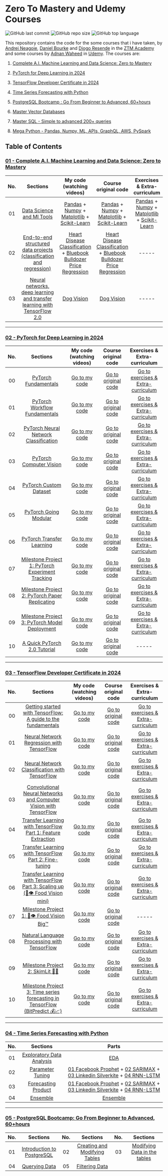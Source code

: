 # Zero To Mastery and Udemy Courses

![GitHub last commit](https://img.shields.io/github/last-commit/Yousefess/PyTorchforDeepLearning)
![GitHub repo size](https://img.shields.io/github/repo-size/Yousefess/PyTorchforDeepLearning)
![GitHub top language](https://img.shields.io/github/languages/top/Yousefess/PyTorchforDeepLearning)

This repository contains the code for the some courses that i have taken, by [Andrei Neagoie](https://github.com/aneagoie), [Daniel Bourke](https://github.com/mrdbourke) and [Diogo Resende](https://www.linkedin.com/in/diogoalvesderesende/) in the [ZTM Academy](https://zerotomastery.io/) and some courses by [Adnan Waheed](https://www.linkedin.com/in/adnanwaheedali/) in [Udemy](https://www.udemy.com/). The courses are:

1. [Complete A.I. Machine Learning and Data Science: Zero to Mastery](https://zerotomastery.io/courses/machine-learning-and-data-science-bootcamp/)
2. [PyTorch for Deep Learning in 2024](https://zerotomastery.io/courses/learn-pytorch/)
3. [TensorFlow Developer Certificate in 2024](https://zerotomastery.io/courses/learn-tensorflow/)

4. [Time Series Forecasting with Python](https://zerotomastery.io/courses/time-series-forecasting/)

5. [PostgreSQL Bootcamp : Go From Beginner to Advanced, 60+hours](https://www.udemy.com/course/postgresqlmasterclass/?couponCode=ST15MT31224)

6. [Master Vector Databases](https://www.udemy.com/course/master-vector-databases/?couponCode=ST15MT31224)

7. [Master SQL - Simple to advanced 200+ queries](https://www.udemy.com/course/master-sql-queries/?couponCode=ST15MT31224)

8. [Mega Python - Pandas, Numpy, ML, APIs, GraphQL, AWS, PySpark](https://www.udemy.com/course/mega-python/?couponCode=LETSLEARNNOWPP)

## Table of Contents

### [01 - Complete A.I. Machine Learning and Data Science: Zero to Mastery](https://github.com/Yousefess/ZTM-Udemy-Courses/tree/main/01%20Complete%20A.I.%20Machine%20Learning%20and%20Data%20Science%20-%20Zero%20to%20Mastery)

| No. | Sections | My code (watching videos) | Course original code | Exercises & Extra-curriculum |
| :---: | :--------: | :-------: | :-------------: | :---------: |
| 01 | [Data Science and Ml Tools](https://github.com/Yousefess/ZTM-Udemy-Courses/tree/main/01%20Complete%20A.I.%20Machine%20Learning%20and%20Data%20Science%20-%20Zero%20to%20Mastery/01%20data%20science%20and%20ml%20tools) | [Pandas](https://github.com/Yousefess/ZTM-Udemy-Courses/blob/main/01%20Complete%20A.I.%20Machine%20Learning%20and%20Data%20Science%20-%20Zero%20to%20Mastery/01%20data%20science%20and%20ml%20tools/01%20Pandas/introduction-to-pandas.ipynb) + [Numpy](https://github.com/Yousefess/ZTM-Udemy-Courses/blob/main/01%20Complete%20A.I.%20Machine%20Learning%20and%20Data%20Science%20-%20Zero%20to%20Mastery/01%20data%20science%20and%20ml%20tools/02%20Numpy/introduction-to-numpy.ipynb) + [Matplotlib](https://github.com/Yousefess/ZTM-Udemy-Courses/blob/main/01%20Complete%20A.I.%20Machine%20Learning%20and%20Data%20Science%20-%20Zero%20to%20Mastery/01%20data%20science%20and%20ml%20tools/03%20Matplotlib/introduction-to-matplotlib.ipynb) + [Scikit-Learn](https://github.com/Yousefess/ZTM-Udemy-Courses/blob/main/01%20Complete%20A.I.%20Machine%20Learning%20and%20Data%20Science%20-%20Zero%20to%20Mastery/01%20data%20science%20and%20ml%20tools/04%20Scikit-Learn/introduction-to-scikit-learn.ipynb) | [Pandas](https://github.com/Yousefess/ZTM-Udemy-Courses/tree/main/01%20Complete%20A.I.%20Machine%20Learning%20and%20Data%20Science%20-%20Zero%20to%20Mastery/01%20data%20science%20and%20ml%20tools/01%20Pandas/original%20code) + [Numpy](https://github.com/Yousefess/ZTM-Udemy-Courses/tree/main/01%20Complete%20A.I.%20Machine%20Learning%20and%20Data%20Science%20-%20Zero%20to%20Mastery/01%20data%20science%20and%20ml%20tools/02%20Numpy/original%20code) + [Matplotlib](https://github.com/Yousefess/ZTM-Udemy-Courses/tree/main/01%20Complete%20A.I.%20Machine%20Learning%20and%20Data%20Science%20-%20Zero%20to%20Mastery/01%20data%20science%20and%20ml%20tools/03%20Matplotlib/original%20code) + [Scikit-Learn](https://github.com/Yousefess/ZTM-Udemy-Courses/tree/main/01%20Complete%20A.I.%20Machine%20Learning%20and%20Data%20Science%20-%20Zero%20to%20Mastery/01%20data%20science%20and%20ml%20tools/04%20Scikit-Learn/original%20code) | [Pandas](https://github.com/Yousefess/ZTM-Udemy-Courses/tree/main/01%20Complete%20A.I.%20Machine%20Learning%20and%20Data%20Science%20-%20Zero%20to%20Mastery/01%20data%20science%20and%20ml%20tools/01%20Pandas/exercises) + [Numpy](https://github.com/Yousefess/ZTM-Udemy-Courses/tree/main/01%20Complete%20A.I.%20Machine%20Learning%20and%20Data%20Science%20-%20Zero%20to%20Mastery/01%20data%20science%20and%20ml%20tools/02%20Numpy/exercises) + [Matplotlib](https://github.com/Yousefess/ZTM-Udemy-Courses/tree/main/01%20Complete%20A.I.%20Machine%20Learning%20and%20Data%20Science%20-%20Zero%20to%20Mastery/01%20data%20science%20and%20ml%20tools/03%20Matplotlib/exercises) + [Scikit-Learn](https://github.com/Yousefess/ZTM-Udemy-Courses/tree/main/01%20Complete%20A.I.%20Machine%20Learning%20and%20Data%20Science%20-%20Zero%20to%20Mastery/01%20data%20science%20and%20ml%20tools/04%20Scikit-Learn/exercises) |
| 02 | [End-to-end structured data projects (classification and regression)](https://github.com/Yousefess/ZTM-Udemy-Courses/tree/main/01%20Complete%20A.I.%20Machine%20Learning%20and%20Data%20Science%20-%20Zero%20to%20Mastery/02%20structured%20data%20projects) | [Heart Disease Classification](https://github.com/Yousefess/ZTM-Udemy-Courses/tree/main/01%20Complete%20A.I.%20Machine%20Learning%20and%20Data%20Science%20-%20Zero%20to%20Mastery/02%20structured%20data%20projects/01%20heart%20disease) + [Bluebook Bulldozer Price Regression](https://github.com/Yousefess/ZTM-Udemy-Courses/tree/main/01%20Complete%20A.I.%20Machine%20Learning%20and%20Data%20Science%20-%20Zero%20to%20Mastery/02%20structured%20data%20projects/02%20bluebook%20bulldozer%20price) | [Heart Disease Classification](https://github.com/Yousefess/ZTM-Udemy-Courses/tree/main/01%20Complete%20A.I.%20Machine%20Learning%20and%20Data%20Science%20-%20Zero%20to%20Mastery/02%20structured%20data%20projects/01%20heart%20disease/original%20code) + [Bluebook Bulldozer Price Regression](https://github.com/Yousefess/ZTM-Udemy-Courses/tree/main/01%20Complete%20A.I.%20Machine%20Learning%20and%20Data%20Science%20-%20Zero%20to%20Mastery/02%20structured%20data%20projects/02%20bluebook%20bulldozer%20price/original%20code) | ----- |
| 03 | [Neural networks, deep learning and transfer learning with TensorFlow 2.0](https://github.com/Yousefess/ZTM-Udemy-Courses/tree/main/01%20Complete%20A.I.%20Machine%20Learning%20and%20Data%20Science%20-%20Zero%20to%20Mastery/03%20unstructured%20data%20projects) | [Dog Vision](https://github.com/Yousefess/ZTM-Udemy-Courses/blob/main/01%20Complete%20A.I.%20Machine%20Learning%20and%20Data%20Science%20-%20Zero%20to%20Mastery/03%20unstructured%20data%20projects/dog_vision.ipynb) | [Dog Vision](https://github.com/Yousefess/ZTM-Udemy-Courses/tree/main/01%20Complete%20A.I.%20Machine%20Learning%20and%20Data%20Science%20-%20Zero%20to%20Mastery/03%20unstructured%20data%20projects/original%20code) | ----- |

---

### [02 - PyTorch for Deep Learning in 2024](https://github.com/Yousefess/ZTM-Courses/tree/main/02%20PyTorch%20for%20Deep%20Learning%20in%202024)

| No. | Sections | My code (watching videos) | Course original code | Exercises & Extra-curriculum |
| :---: | :--------: | :-------: | :-------------: | :---------: |
| 00 | [PyTorch Fundamentals](https://github.com/Yousefess/PyTorchforDeepLearning/tree/main/02%20PyTorch%20for%20Deep%20Learning%20in%202024/00%20PyTorch%20Fundamentals) | [Go to my code](https://github.com/Yousefess/PyTorchforDeepLearning/blob/main/02%20PyTorch%20for%20Deep%20Learning%20in%202024/00%20PyTorch%20Fundamentals/pytorch_fundamentals.ipynb) | [Go to original code](https://github.com/Yousefess/PyTorchforDeepLearning/tree/main/02%20PyTorch%20for%20Deep%20Learning%20in%202024/00%20PyTorch%20Fundamentals/original%20code) | [Go to exercises & Extra-curriculum](https://github.com/Yousefess/PyTorchforDeepLearning/tree/main/02%20PyTorch%20for%20Deep%20Learning%20in%202024/00%20PyTorch%20Fundamentals/exercises) |
| 01 | [PyTorch Workflow Fundamentals](https://github.com/Yousefess/ZTM-Courses/tree/main/02%20PyTorch%20for%20Deep%20Learning%20in%202024/01%20PyTorch%20Workflow) | [Go to my code](https://github.com/Yousefess/ZTM-Courses/blob/main/02%20PyTorch%20for%20Deep%20Learning%20in%202024/01%20PyTorch%20Workflow/pytorch_workflow.ipynb) | [Go to original code](https://github.com/Yousefess/ZTM-Courses/tree/main/02%20PyTorch%20for%20Deep%20Learning%20in%202024/01%20PyTorch%20Workflow/original%20code) | [Go to exercises & Extra-curriculum](https://github.com/Yousefess/ZTM-Courses/tree/main/02%20PyTorch%20for%20Deep%20Learning%20in%202024/01%20PyTorch%20Workflow/exercises) |
| 02 | [PyTorch Neural Network Classification](https://github.com/Yousefess/ZTM-Courses/tree/main/02%20PyTorch%20for%20Deep%20Learning%20in%202024/02%20PyTorch%20Neural%20Network%20Classification) | [Go to my code](https://github.com/Yousefess/ZTM-Courses/blob/main/02%20PyTorch%20for%20Deep%20Learning%20in%202024/02%20PyTorch%20Neural%20Network%20Classification/pytorch_classification.ipynb) | [Go to original code](https://github.com/Yousefess/ZTM-Courses/tree/main/02%20PyTorch%20for%20Deep%20Learning%20in%202024/02%20PyTorch%20Neural%20Network%20Classification/original%20code) | [Go to exercises & Extra-curriculum](https://github.com/Yousefess/ZTM-Courses/tree/main/02%20PyTorch%20for%20Deep%20Learning%20in%202024/02%20PyTorch%20Neural%20Network%20Classification/exercises) |
| 03 | [PyTorch Computer Vision](https://github.com/Yousefess/ZTM-Courses/tree/main/02%20PyTorch%20for%20Deep%20Learning%20in%202024/03%20PyTorch%20Computer%20Vision) | [Go to my code](https://github.com/Yousefess/ZTM-Courses/blob/main/02%20PyTorch%20for%20Deep%20Learning%20in%202024/03%20PyTorch%20Computer%20Vision/pytorch_computer_vision.ipynb) | [Go to original code](https://github.com/Yousefess/ZTM-Courses/tree/main/02%20PyTorch%20for%20Deep%20Learning%20in%202024/03%20PyTorch%20Computer%20Vision/original%20code) | [Go to exercises & Extra-curriculum](https://github.com/Yousefess/ZTM-Courses/tree/main/02%20PyTorch%20for%20Deep%20Learning%20in%202024/03%20PyTorch%20Computer%20Vision/exercises) |
| 04 | [PyTorch Custom Dataset](https://github.com/Yousefess/ZTM-Courses/tree/main/02%20PyTorch%20for%20Deep%20Learning%20in%202024/04%20PyTorch%20Custom%20Datasets) | [Go to my code](https://github.com/Yousefess/ZTM-Courses/blob/main/02%20PyTorch%20for%20Deep%20Learning%20in%202024/04%20PyTorch%20Custom%20Datasets/pytorch_custom_dataset.ipynb) | [Go to original code](https://github.com/Yousefess/ZTM-Courses/tree/main/02%20PyTorch%20for%20Deep%20Learning%20in%202024/04%20PyTorch%20Custom%20Datasets/original%20code) | [Go to exercises & Extra-curriculum](https://github.com/Yousefess/ZTM-Courses/tree/main/02%20PyTorch%20for%20Deep%20Learning%20in%202024/04%20PyTorch%20Custom%20Datasets/exercises) |
| 05 | [PyTorch Going Modular](https://github.com/Yousefess/ZTM-Courses/tree/main/02%20PyTorch%20for%20Deep%20Learning%20in%202024/05%20PyTorch%20Going%20Modular) | [Go to my code](https://github.com/Yousefess/ZTM-Courses/blob/main/02%20PyTorch%20for%20Deep%20Learning%20in%202024/05%20PyTorch%20Going%20Modular/pytorch_going_modular_cell_mode.ipynb) | [Go to original code](https://github.com/Yousefess/ZTM-Courses/tree/main/02%20PyTorch%20for%20Deep%20Learning%20in%202024/05%20PyTorch%20Going%20Modular/original%20code) | [Go to exercises & Extra-curriculum](https://github.com/Yousefess/ZTM-Courses/tree/main/02%20PyTorch%20for%20Deep%20Learning%20in%202024/05%20PyTorch%20Going%20Modular/exercises) |
| 06 | [PyTorch Transfer Learning](https://github.com/Yousefess/ZTM-Courses/tree/main/02%20PyTorch%20for%20Deep%20Learning%20in%202024/06%20PyTorch%20Transfer%20Learning) | [Go to my code](https://github.com/Yousefess/ZTM-Courses/blob/main/02%20PyTorch%20for%20Deep%20Learning%20in%202024/06%20PyTorch%20Transfer%20Learning/pytorch_transfer_learning.ipynb) | [Go to original code](https://github.com/Yousefess/ZTM-Courses/tree/main/02%20PyTorch%20for%20Deep%20Learning%20in%202024/06%20PyTorch%20Transfer%20Learning/original%20code) | [Go to exercises & Extra-curriculum](https://github.com/Yousefess/ZTM-Courses/tree/main/02%20PyTorch%20for%20Deep%20Learning%20in%202024/06%20PyTorch%20Transfer%20Learning/exercises) |
| 07 | [Milestone Project 1: PyTorch Experiment Tracking](https://github.com/Yousefess/ZTM-Courses/tree/main/02%20PyTorch%20for%20Deep%20Learning%20in%202024/07%20PyTorch%20Experiment%20Tracking) | [Go to my code](https://github.com/Yousefess/ZTM-Courses/blob/main/02%20PyTorch%20for%20Deep%20Learning%20in%202024/07%20PyTorch%20Experiment%20Tracking/pytorch_experiment_tracking.ipynb) | [Go to original code](https://github.com/Yousefess/ZTM-Courses/tree/main/02%20PyTorch%20for%20Deep%20Learning%20in%202024/07%20PyTorch%20Experiment%20Tracking/original%20code) | [Go to exercises & Extra-curriculum](https://github.com/Yousefess/ZTM-Courses/tree/main/02%20PyTorch%20for%20Deep%20Learning%20in%202024/07%20PyTorch%20Experiment%20Tracking/exercises) |
| 08 | [Milestone Project 2: PyTorch Paper Replicating](https://github.com/Yousefess/ZTM-Courses/tree/main/02%20PyTorch%20for%20Deep%20Learning%20in%202024/08%20PyTorch%20Paper%20Replicating) | [Go to my code](https://github.com/Yousefess/ZTM-Courses/blob/main/02%20PyTorch%20for%20Deep%20Learning%20in%202024/08%20PyTorch%20Paper%20Replicating/pytorch_paper_replicating.ipynb) | [Go to original code](https://github.com/Yousefess/ZTM-Courses/tree/main/02%20PyTorch%20for%20Deep%20Learning%20in%202024/08%20PyTorch%20Paper%20Replicating/original%20code) | [Go to exercises & Extra-curriculum](https://github.com/Yousefess/ZTM-Courses/tree/main/02%20PyTorch%20for%20Deep%20Learning%20in%202024/09%20PyTorch%20Model%20Deployment) |
| 09 | [Milestone Project 3: PyTorch Model Deployment](https://github.com/Yousefess/ZTM-Courses/tree/main/02%20PyTorch%20for%20Deep%20Learning%20in%202024/09%20PyTorch%20Model%20Deployment) | [Go to my code](https://github.com/Yousefess/ZTM-Courses/blob/main/02%20PyTorch%20for%20Deep%20Learning%20in%202024/09%20PyTorch%20Model%20Deployment/pytorch_model_deployment.ipynb) | [Go to original code](https://github.com/Yousefess/ZTM-Courses/tree/main/02%20PyTorch%20for%20Deep%20Learning%20in%202024/09%20PyTorch%20Model%20Deployment/original%20code) | [Go to exercises & Extra-curriculum](https://github.com/Yousefess/ZTM-Courses/tree/main/02%20PyTorch%20for%20Deep%20Learning%20in%202024/09%20PyTorch%20Model%20Deployment/exercises) |
| 10 | [A Quick PyTorch 2.0 Tutorial](https://github.com/Yousefess/ZTM-Courses/tree/main/02%20PyTorch%20for%20Deep%20Learning%20in%202024/10%20PyTorch%202%20Intro) | [Go to my code](https://github.com/Yousefess/ZTM-Courses/blob/main/02%20PyTorch%20for%20Deep%20Learning%20in%202024/10%20PyTorch%202%20Intro/pytorch_2_intro.ipynb) | [Go to original code](https://github.com/Yousefess/ZTM-Courses/tree/main/02%20PyTorch%20for%20Deep%20Learning%20in%202024/10%20PyTorch%202%20Intro/original%20code) | ----- |

---

### [03 - TensorFlow Developer Certificate in 2024](https://github.com/Yousefess/ZTM-Udemy-Courses/tree/main/03%20TensorFlow%20Developer%20Certificate%20in%202024)

| No. | Sections | My code (watching videos) | Course original code | Exercises & Extra-curriculum |
| :---: | :--------: | :-------: | :-------------: | :---------: |
| 00 | [Getting started with TensorFlow: A guide to the fundamentals](https://github.com/Yousefess/ZTM-Udemy-Courses/tree/main/03%20TensorFlow%20Developer%20Certificate%20in%202024/00%20TensorFlow%20Fundamentals) | [Go to my code](https://github.com/Yousefess/ZTM-Udemy-Courses/blob/main/03%20TensorFlow%20Developer%20Certificate%20in%202024/00%20TensorFlow%20Fundamentals/00_tensorflow_fundamentals.ipynb) | [Go to original code](https://github.com/Yousefess/ZTM-Udemy-Courses/tree/main/03%20TensorFlow%20Developer%20Certificate%20in%202024/00%20TensorFlow%20Fundamentals/original%20code) | [Go to exercises & Extra-curriculum](https://github.com/Yousefess/ZTM-Udemy-Courses/tree/main/03%20TensorFlow%20Developer%20Certificate%20in%202024/00%20TensorFlow%20Fundamentals/exercises) |
| 01 | [Neural Network Regression with TensorFlow](https://github.com/Yousefess/ZTM-Udemy-Courses/tree/main/03%20TensorFlow%20Developer%20Certificate%20in%202024/01%20Neural%20network%20regression%20with%20TensorFlow) | [Go to my code](https://github.com/Yousefess/ZTM-Udemy-Courses/blob/main/03%20TensorFlow%20Developer%20Certificate%20in%202024/01%20Neural%20network%20regression%20with%20TensorFlow/01_neural_network_regression_in_tensorflow_video.ipynb) | [Go to original code](https://github.com/Yousefess/ZTM-Udemy-Courses/tree/main/03%20TensorFlow%20Developer%20Certificate%20in%202024/01%20Neural%20network%20regression%20with%20TensorFlow/original%20code) | [Go to exercises & Extra-curriculum](https://github.com/Yousefess/ZTM-Udemy-Courses/tree/main/03%20TensorFlow%20Developer%20Certificate%20in%202024/01%20Neural%20network%20regression%20with%20TensorFlow/exercises) |
| 02 | [Neural Network Classification with TensorFlow](https://github.com/Yousefess/ZTM-Udemy-Courses/tree/main/03%20TensorFlow%20Developer%20Certificate%20in%202024/02%20neural%20network%20classification%20in%20tensorflow) | [Go to my code](https://github.com/Yousefess/ZTM-Udemy-Courses/blob/main/03%20TensorFlow%20Developer%20Certificate%20in%202024/02%20neural%20network%20classification%20in%20tensorflow/neural_network_classification_in_tensorflow.ipynb) | [Go to original code](https://github.com/Yousefess/ZTM-Udemy-Courses/tree/main/03%20TensorFlow%20Developer%20Certificate%20in%202024/02%20neural%20network%20classification%20in%20tensorflow/original%20code) | [Go to exercises & Extra-curriculum](https://github.com/Yousefess/ZTM-Udemy-Courses/tree/main/03%20TensorFlow%20Developer%20Certificate%20in%202024/02%20neural%20network%20classification%20in%20tensorflow/exercises) |
| 03 | [Convolutional Neural Networks and Computer Vision with TensorFlow](https://github.com/Yousefess/ZTM-Udemy-Courses/tree/main/03%20TensorFlow%20Developer%20Certificate%20in%202024/03%20convolutional%20neural%20networks%20with%20tensorflow) | [Go to my code](https://github.com/Yousefess/ZTM-Udemy-Courses/blob/main/03%20TensorFlow%20Developer%20Certificate%20in%202024/03%20convolutional%20neural%20networks%20with%20tensorflow/convolutional_neural_networks_with_tensorflow.ipynb) | [Go to original code](https://github.com/Yousefess/ZTM-Udemy-Courses/tree/main/03%20TensorFlow%20Developer%20Certificate%20in%202024/03%20convolutional%20neural%20networks%20with%20tensorflow/original%20code) | [Go to exercises & Extra-curriculum](https://github.com/Yousefess/ZTM-Udemy-Courses/tree/main/03%20TensorFlow%20Developer%20Certificate%20in%202024/03%20convolutional%20neural%20networks%20with%20tensorflow/exercises) |
| 04 | [Transfer Learning with TensorFlow Part 1: Feature Extraction](https://github.com/Yousefess/ZTM-Udemy-Courses/tree/main/03%20TensorFlow%20Developer%20Certificate%20in%202024/04%20transfer%20learning%20in%20tensorflow%20part%201%20feature%20extraction) | [Go to my code](https://github.com/Yousefess/ZTM-Udemy-Courses/blob/main/03%20TensorFlow%20Developer%20Certificate%20in%202024/04%20transfer%20learning%20in%20tensorflow%20part%201%20feature%20extraction/transfer_learning_in_tensorflow_part_1_feature_extraction.ipynb) | [Go to original code](https://github.com/Yousefess/ZTM-Udemy-Courses/blob/main/03%20TensorFlow%20Developer%20Certificate%20in%202024/04%20transfer%20learning%20in%20tensorflow%20part%201%20feature%20extraction/transfer_learning_in_tensorflow_part_1_feature_extraction.ipynb) | [Go to exercises & Extra-curriculum](https://github.com/Yousefess/ZTM-Udemy-Courses/tree/main/03%20TensorFlow%20Developer%20Certificate%20in%202024/04%20transfer%20learning%20in%20tensorflow%20part%201%20feature%20extraction/exercises) |
| 05 | [Transfer Learning with TensorFlow Part 2: Fine-tuning](https://github.com/Yousefess/ZTM-Udemy-Courses/tree/main/03%20TensorFlow%20Developer%20Certificate%20in%202024/05%20transfer%20learning%20in%20tensorflow%20part%202%20fine%20tuning) | [Go to my code](https://github.com/Yousefess/ZTM-Udemy-Courses/blob/main/03%20TensorFlow%20Developer%20Certificate%20in%202024/05%20transfer%20learning%20in%20tensorflow%20part%202%20fine%20tuning/transfer_learning_in_tensorflow_part_2_fine_tuning.ipynb) | [Go to original code](https://github.com/Yousefess/ZTM-Udemy-Courses/tree/main/03%20TensorFlow%20Developer%20Certificate%20in%202024/05%20transfer%20learning%20in%20tensorflow%20part%202%20fine%20tuning/original%20code) | [Go to exercises & Extra-curriculum](https://github.com/Yousefess/ZTM-Udemy-Courses/tree/main/03%20TensorFlow%20Developer%20Certificate%20in%202024/05%20transfer%20learning%20in%20tensorflow%20part%202%20fine%20tuning/exercises) |
| 06 | [Transfer Learning with TensorFlow Part 3: Scaling up (🍔👁 Food Vision mini)](https://github.com/Yousefess/ZTM-Udemy-Courses/tree/main/03%20TensorFlow%20Developer%20Certificate%20in%202024/06%20transfer%20learning%20in%20tensorflow%20part%203%20scaling%20up) | [Go to my code](https://github.com/Yousefess/ZTM-Udemy-Courses/blob/main/03%20TensorFlow%20Developer%20Certificate%20in%202024/06%20transfer%20learning%20in%20tensorflow%20part%203%20scaling%20up/transfer_learning_in_tensorflow_part_3_scaling_up.ipynb) | [Go to original code](https://github.com/Yousefess/ZTM-Udemy-Courses/tree/main/03%20TensorFlow%20Developer%20Certificate%20in%202024/06%20transfer%20learning%20in%20tensorflow%20part%203%20scaling%20up/original%20code) | [Go to exercises & Extra-curriculum](https://github.com/Yousefess/ZTM-Udemy-Courses/tree/main/03%20TensorFlow%20Developer%20Certificate%20in%202024/06%20transfer%20learning%20in%20tensorflow%20part%203%20scaling%20up/exercises) |
| 07 | [Milestone Project 1: 🍔👁 Food Vision Big™](https://github.com/Yousefess/ZTM-Udemy-Courses/tree/main/03%20TensorFlow%20Developer%20Certificate%20in%202024/07%20food%20vision%20milestone%20project%201) | [Go to my code](https://github.com/Yousefess/ZTM-Udemy-Courses/blob/main/03%20TensorFlow%20Developer%20Certificate%20in%202024/07%20food%20vision%20milestone%20project%201/milestone_project_1_food_vision.ipynb) | [Go to original code](https://github.com/Yousefess/ZTM-Udemy-Courses/tree/main/03%20TensorFlow%20Developer%20Certificate%20in%202024/07%20food%20vision%20milestone%20project%201/original%20code) | ----- |
| 08 | [Natural Language Processing with TensorFlow](https://github.com/Yousefess/ZTM-Udemy-Courses/tree/main/03%20TensorFlow%20Developer%20Certificate%20in%202024/08%20introduction%20to%20nlp%20in%20tensorflow) | [Go to my code](https://github.com/Yousefess/ZTM-Udemy-Courses/blob/main/03%20TensorFlow%20Developer%20Certificate%20in%202024/08%20introduction%20to%20nlp%20in%20tensorflow/introduction_to_nlp_in_tensorflow.ipynb) | [Go to original code](https://github.com/Yousefess/ZTM-Udemy-Courses/tree/main/03%20TensorFlow%20Developer%20Certificate%20in%202024/08%20introduction%20to%20nlp%20in%20tensorflow/original%20code) | [Go to exercises & Extra-curriculum](https://github.com/Yousefess/ZTM-Udemy-Courses/tree/main/03%20TensorFlow%20Developer%20Certificate%20in%202024/08%20introduction%20to%20nlp%20in%20tensorflow/exercises) |
| 09 | [Milestone Project 2: SkimLit 📄🔥](https://github.com/Yousefess/ZTM-Udemy-Courses/tree/main/03%20TensorFlow%20Developer%20Certificate%20in%202024/09%20SkimLit%20nlp%20milestone%20project%202) | [Go to my code](https://github.com/Yousefess/ZTM-Udemy-Courses/blob/main/03%20TensorFlow%20Developer%20Certificate%20in%202024/09%20SkimLit%20nlp%20milestone%20project%202/SkimLit_nlp_milestone_project_2.ipynb) | [Go to original code](https://github.com/Yousefess/ZTM-Udemy-Courses/tree/main/03%20TensorFlow%20Developer%20Certificate%20in%202024/09%20SkimLit%20nlp%20milestone%20project%202/original%20code) | [Go to exercises & Extra-curriculum](https://github.com/Yousefess/ZTM-Udemy-Courses/tree/main/03%20TensorFlow%20Developer%20Certificate%20in%202024/09%20SkimLit%20nlp%20milestone%20project%202/exercises) |
| 10 | [Milestone Project 3: Time series forecasting in TensorFlow (BitPredict 💰📈)](https://github.com/Yousefess/ZTM-Udemy-Courses/tree/main/03%20TensorFlow%20Developer%20Certificate%20in%202024/10%20Time%20series%20forecasting%20with%20Tensorflow) | [Go to my code](https://github.com/Yousefess/ZTM-Udemy-Courses/blob/main/03%20TensorFlow%20Developer%20Certificate%20in%202024/10%20Time%20series%20forecasting%20with%20Tensorflow/time_series_forecasting_with_tensorflow.ipynb) | [Go to original code](https://github.com/Yousefess/ZTM-Udemy-Courses/tree/main/03%20TensorFlow%20Developer%20Certificate%20in%202024/10%20Time%20series%20forecasting%20with%20Tensorflow/original%20code) | [Go to exercises & Extra-curriculum](https://github.com/Yousefess/ZTM-Udemy-Courses/tree/main/03%20TensorFlow%20Developer%20Certificate%20in%202024/10%20Time%20series%20forecasting%20with%20Tensorflow/exercises) |

---

### [04 - Time Series Forecasting with Python](https://github.com/Yousefess/ZTM-Courses/tree/main/04%20Time%20Series%20Forecasting%20with%20Python)

| No. | Sections | Parts |
| :---: | :--------: | :-----: |
| 01 | [Exploratory Data Analysis](https://github.com/Yousefess/ZTM-Courses/tree/main/04%20Time%20Series%20Forecasting%20with%20Python/01%20Exploratory%20Data%20Analysis) | [EDA](https://github.com/Yousefess/ZTM-Courses/blob/main/04%20Time%20Series%20Forecasting%20with%20Python/01%20Exploratory%20Data%20Analysis/EDA.ipynb) |
| 02 | [Parameter Tuning](https://github.com/Yousefess/ZTM-Courses/tree/main/04%20Time%20Series%20Forecasting%20with%20Python/02%20Parameter%20Tuning) | [01 Facebook Prophet](https://github.com/Yousefess/ZTM-Courses/tree/main/04%20Time%20Series%20Forecasting%20with%20Python/02%20Parameter%20Tuning/01%20Facebook%20Prophet) + [02 SARIMAX](https://github.com/Yousefess/ZTM-Courses/tree/main/04%20Time%20Series%20Forecasting%20with%20Python/02%20Parameter%20Tuning/02%20SARIMAX) + [03 Linkedin Silverkite](https://github.com/Yousefess/ZTM-Courses/tree/main/04%20Time%20Series%20Forecasting%20with%20Python/02%20Parameter%20Tuning/03%20Linkedin%20Silverkite) + [04 RNN-LSTM](https://github.com/Yousefess/ZTM-Courses/tree/main/04%20Time%20Series%20Forecasting%20with%20Python/03%20Forecasting%20Product/04%20RNN-LSTM)|
| 03 | [Forecasting Product](https://github.com/Yousefess/ZTM-Courses/tree/main/04%20Time%20Series%20Forecasting%20with%20Python/02%20Parameter%20Tuning) | [01 Facebook Prophet](https://github.com/Yousefess/ZTM-Courses/tree/main/04%20Time%20Series%20Forecasting%20with%20Python/02%20Parameter%20Tuning/01%20Facebook%20Prophet) + [02 SARIMAX](https://github.com/Yousefess/ZTM-Courses/tree/main/04%20Time%20Series%20Forecasting%20with%20Python/02%20Parameter%20Tuning/02%20SARIMAX) + [03 Linkedin Silverkite](https://github.com/Yousefess/ZTM-Courses/tree/main/04%20Time%20Series%20Forecasting%20with%20Python/03%20Forecasting%20Product/03%20Linkedin%20Silverkite) + [04 RNN-LSTM](https://github.com/Yousefess/ZTM-Courses/tree/main/04%20Time%20Series%20Forecasting%20with%20Python/02%20Parameter%20Tuning/04%20RNN-LSTM)|
| 04 | [Ensemble](https://github.com/Yousefess/ZTM-Courses/tree/main/04%20Time%20Series%20Forecasting%20with%20Python/04%20Ensemble) | [Ensemble](https://github.com/Yousefess/ZTM-Courses/blob/main/04%20Time%20Series%20Forecasting%20with%20Python/04%20Ensemble/Ensemble.ipynb) |

---

### [05 - PostgreSQL Bootcamp: Go From Beginner to Advanced, 60+hours](https://github.com/Yousefess/ZTM-Udemy-Courses/tree/main/05%20PostgreSQL%20Bootcamp%20-%20Go%20From%20Beginner%20to%20Advanced)

| No. | Sections | No. | Sections | No. | Sections |
| :---: | :--------: | :---: | :--------: | :---: | :--------: |
| 01 | [Introduction to PostgreSQL](https://github.com/Yousefess/ZTM-Udemy-Courses/tree/main/05%20PostgreSQL%20Bootcamp%20-%20Go%20From%20Beginner%20to%20Advanced/01%20Introduction%20to%20PostgreSQL) | 02 | [Creating and Modifying Tables](https://github.com/Yousefess/ZTM-Udemy-Courses/tree/main/05%20PostgreSQL%20Bootcamp%20-%20Go%20From%20Beginner%20to%20Advanced/02%20Creating%20and%20Modifying%20Tables) | 03 | [Modifying Data in the tables](https://github.com/Yousefess/ZTM-Udemy-Courses/tree/main/05%20PostgreSQL%20Bootcamp%20-%20Go%20From%20Beginner%20to%20Advanced/03%20Modifying%20Data%20in%20the%20tables) |
| 04 | [Querying Data](https://github.com/Yousefess/ZTM-Udemy-Courses/tree/main/05%20PostgreSQL%20Bootcamp%20-%20Go%20From%20Beginner%20to%20Advanced/04%20Querying%20Data) | 05 | [Filtering Data](https://github.com/Yousefess/ZTM-Udemy-Courses/tree/main/05%20PostgreSQL%20Bootcamp%20-%20Go%20From%20Beginner%20to%20Advanced/05%20Filtering%20Data) | | |
